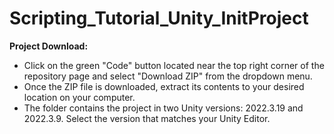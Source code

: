 # Scripting_Tutorial_Unity_InitProject

<strong>Project Download:</strong>
- Click on the green "Code" button located near the top right corner of the repository page and select "Download ZIP" from the dropdown menu.
- Once the ZIP file is downloaded, extract its contents to your desired location on your computer.
- The folder contains the project in two Unity versions: 2022.3.19 and 2022.3.9. Select the version that matches your Unity Editor.

